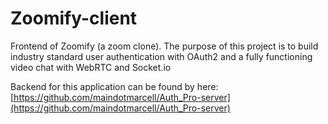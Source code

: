 # Zoomify-client

Frontend of Zoomify (a zoom clone). The purpose of this project is to build industry standard user authentication with OAuth2 and a fully functioning video chat with WebRTC and Socket.io

Backend for this application can be found by here: [https://github.com/maindotmarcell/Auth_Pro-server](https://github.com/maindotmarcell/Auth_Pro-server)
